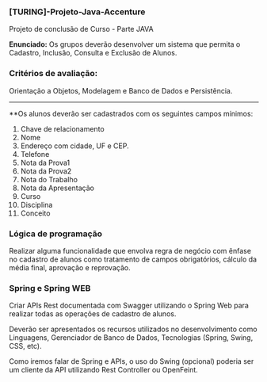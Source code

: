 ### [TURING]-Projeto-Java-Accenture
Projeto de conclusão de Curso - Parte JAVA

**Enunciado:** Os grupos deverão desenvolver um sistema que permita o Cadastro, Inclusão, Consulta e Exclusão de Alunos.

### Critérios de avaliação:

Orientação a Objetos, Modelagem e Banco de Dados e Persistência.

---
**Os alunos deverão ser cadastrados com os seguintes campos mínimos:

1. Chave de relacionamento
2. Nome
3. Endereço com cidade, UF e CEP.
4. Telefone
5. Nota da Prova1
6. Nota da Prova2
7. Nota do Trabalho
8. Nota da Apresentação
9. Curso
10. Disciplina
11. Conceito

### Lógica de programação

Realizar alguma funcionalidade que envolva regra de negócio com ênfase no cadastro de alunos como tratamento de campos obrigatórios, cálculo da média final, aprovação e reprovação.


### Spring e Spring WEB

Criar APIs Rest documentada com Swagger utilizando o Spring Web para realizar todas as operações de cadastro de alunos.

Deverão ser apresentados os recursos utilizados no desenvolvimento como Linguagens, Gerenciador de Banco de Dados, Tecnologias (Spring, Swing, CSS,  etc).

Como iremos falar de Spring  e APIs, o uso do Swing (opcional) poderia ser um cliente da API utilizando Rest Controller ou OpenFeint.
